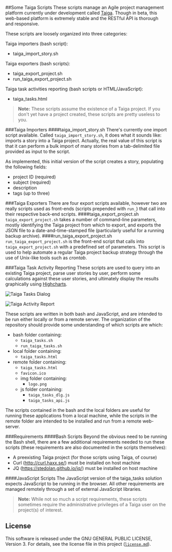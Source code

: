 ##Some Taiga Scripts
These scripts manage an Agile project management platform currently under development called [Taiga](http://taiga.io "Taiga project management platform"). 
Though in beta, this web-based platform is extremely stable and the RESTful API is thorough and responsive.

These scripts are loosely organized into three categories:

Taiga importers (bash script):

 - taiga_import_story.sh
 
Taiga exporters (bash scripts):

- taiga_export_project.sh
- run_taiga_export_project.sh

Taiga task activities reporting (bash scripts or HTML/JavaScript):

- taiga_tasks.html


> **Note:** These scripts assume the existence of a Taiga project. If you don't yet have a project created, these scripts are pretty useless to you.

###Taiga Importers
####taiga_import_story.sh
There's currently one import script available. Called `taiga_import_story.sh`, it does what it sounds like: imports a story into a Taiga project. Actually, the real value of this script is that it can perform a bulk import of many stories from a tab-delimited file provided as input to the script.

As implemented, this initial version of the script creates a story, populating the following fields:

- project ID (required)
- subject (required)
- description
- tags (up to three)

###Taiga Exporters
There are four export scripts available, however two are really scripts used as front-ends (scripts prepended with `run_`) that call into their respective back-end scripts.
####taiga_export_project.sh
`taiga_export_project.sh` takes a number of command-line parameters, mostly identifying the Taiga project from which to export, and exports the JSON file to a date-and-time-stamped file (particularly useful for a running backup archive).
####run_taiga_export_project.sh
`run_taiga_export_project.sh` is the front-end script that calls into `taiga_export_project.sh` with a predefined set of parameters. This script is used to help automate a regular Taiga project backup strategy through the use of Unix-like tools such as *crontab*.

###Taiga Task Activity Reporting
These scripts are used to query into an existing Taiga project, parse user stories by user, perform some calculations against these user stories, and ultimately display the results graphically using [Highcharts](http://www.highcharts.com/ "Highcharts").

![Taiga Tasks Dialog](https://raw.githubusercontent.com/richbl/taiga.io-scripts/master/taiga_tasks_dialog.png "Taiga Tasks Dialog")

![Taiga Activity Report](https://raw.githubusercontent.com/richbl/taiga.io-scripts/master/taiga_tasks_activity_report.png "Taiga Activity Report")

These scripts are written in both bash and JavaScript, and are intended to be run either locally or from a remote server. The organization of the repository should provide some understanding of which scripts are which:

- bash folder containing:
	- `taiga_tasks.sh`
	- `run_taiga_tasks.sh`
- local folder containing:
	- `taiga_tasks.html`
- remote folder containing:
	- `taiga_tasks.html`
	- `favicon.ico`
	- img folder containing:
		- `logo.png`
	- js folder containing:
		- `taiga_tasks_dlg.js`
		- `taiga_tasks_api.js`

The scripts contained in the bash and the local folders are useful for running these applications from a local machine, while the scripts in the remote folder are intended to be installed and run from a remote web-server.

###Requirements
####Bash Scripts
Beyond the obvious need to be running the Bash shell, there are a few additional requirements needed to run these scripts (these requirements are also documented in the scripts themselves):

- A preexisting Taiga project (for those scripts using Taiga, of course)
- Curl (http://curl.haxx.se/) must be installed on host machine
- JQ (https://stedolan.github.io/jq/) must be installed on host machine

####JavaScript Scripts
The JavaScript version of the taiga_tasks solution expects JavaScript to be running in the browser. All other requirements are managed remotely through a set of external JavaScript libraries.

> **Note:** While not so much a script requirements, these scripts sometimes require the administrative privileges of a Taiga user on the project(s) of interest.

## License
This software is released under the GNU GENERAL PUBLIC LICENSE, Version 3. For details, see the license file in this project ([`license.md`](https://github.com/richbl/taiga-scripts/blob/master/LICENSE "License")).
